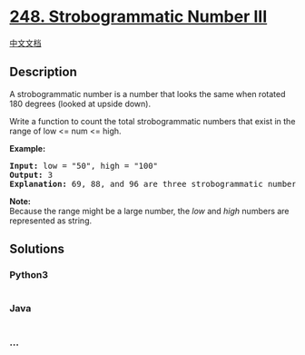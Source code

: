 # [248. Strobogrammatic Number III](https://leetcode.com/problems/strobogrammatic-number-iii)

[中文文档](/solution/0200-0299/0248.Strobogrammatic%20Number%20III/README.md)

## Description

<p>A strobogrammatic number is a number that looks the same when rotated 180 degrees (looked at upside down).</p>

<p>Write a function to count the total strobogrammatic numbers that exist in the range of low <= num <= high.</p>

<p><b>Example:</b></p>

<pre>
<b>Input:</b> low = "50", high = "100"
<b>Output:</b> 3 
<strong>Explanation: </strong>69, 88, and 96 are three strobogrammatic numbers.</pre>

<p><strong>Note:</strong><br />
Because the range might be a large number, the <em>low</em> and <em>high</em> numbers are represented as string.</p>

## Solutions

<!-- tabs:start -->

### **Python3**

```python

```

### **Java**

```java

```

### **...**

```

```

<!-- tabs:end -->
